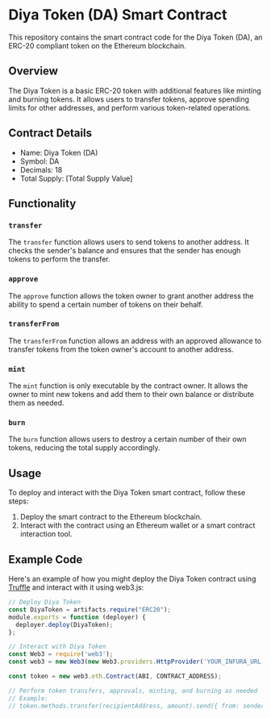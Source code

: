 # Diya Token (DA) Smart Contract

This repository contains the smart contract code for the Diya Token (DA), an ERC-20 compliant token on the Ethereum blockchain.

## Overview

The Diya Token is a basic ERC-20 token with additional features like minting and burning tokens. It allows users to transfer tokens, approve spending limits for other addresses, and perform various token-related operations.

## Contract Details

- Name: Diya Token (DA)
- Symbol: DA
- Decimals: 18
- Total Supply: [Total Supply Value]

## Functionality

### `transfer`

The `transfer` function allows users to send tokens to another address. It checks the sender's balance and ensures that the sender has enough tokens to perform the transfer.

### `approve`

The `approve` function allows the token owner to grant another address the ability to spend a certain number of tokens on their behalf.

### `transferFrom`

The `transferFrom` function allows an address with an approved allowance to transfer tokens from the token owner's account to another address.

### `mint`

The `mint` function is only executable by the contract owner. It allows the owner to mint new tokens and add them to their own balance or distribute them as needed.

### `burn`

The `burn` function allows users to destroy a certain number of their own tokens, reducing the total supply accordingly.

## Usage

To deploy and interact with the Diya Token smart contract, follow these steps:

1. Deploy the smart contract to the Ethereum blockchain.
2. Interact with the contract using an Ethereum wallet or a smart contract interaction tool.

## Example Code

Here's an example of how you might deploy the Diya Token contract using [Truffle](https://www.trufflesuite.com/) and interact with it using web3.js:

```javascript
// Deploy Diya Token
const DiyaToken = artifacts.require("ERC20");
module.exports = function (deployer) {
  deployer.deploy(DiyaToken);
};

// Interact with Diya Token
const Web3 = require('web3');
const web3 = new Web3(new Web3.providers.HttpProvider('YOUR_INFURA_URL'));

const token = new web3.eth.Contract(ABI, CONTRACT_ADDRESS);

// Perform token transfers, approvals, minting, and burning as needed
// Example:
// token.methods.transfer(recipientAddress, amount).send({ from: senderAddress });
